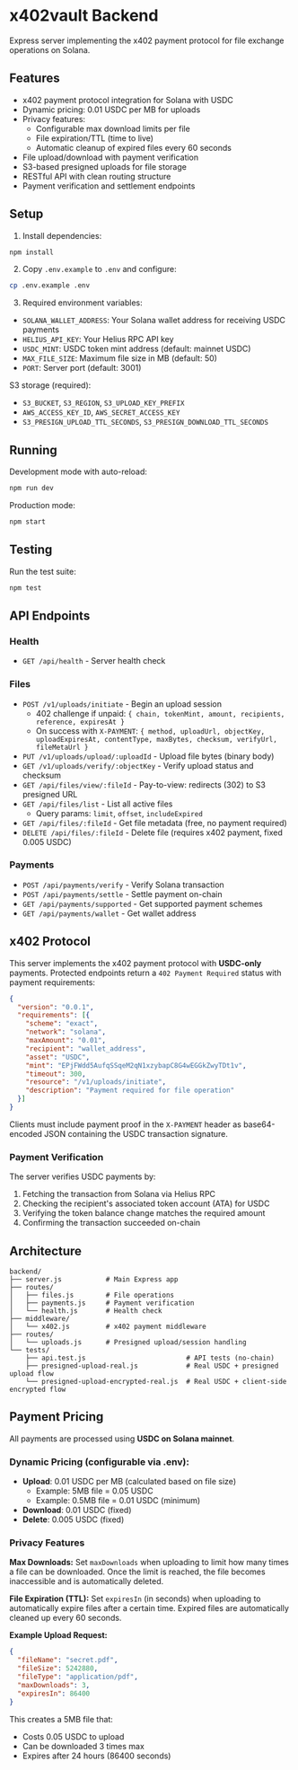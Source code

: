 # x402vault Backend

Express server implementing the x402 payment protocol for file exchange operations on Solana.

## Features

- x402 payment protocol integration for Solana with USDC
- Dynamic pricing: 0.01 USDC per MB for uploads
- Privacy features:
  - Configurable max download limits per file
  - File expiration/TTL (time to live)
  - Automatic cleanup of expired files every 60 seconds
- File upload/download with payment verification
- S3-based presigned uploads for file storage
- RESTful API with clean routing structure
- Payment verification and settlement endpoints

## Setup

1. Install dependencies:
```bash
npm install
```

2. Copy `.env.example` to `.env` and configure:
```bash
cp .env.example .env
```

3. Required environment variables:
- `SOLANA_WALLET_ADDRESS`: Your Solana wallet address for receiving USDC payments
- `HELIUS_API_KEY`: Your Helius RPC API key
- `USDC_MINT`: USDC token mint address (default: mainnet USDC)
- `MAX_FILE_SIZE`: Maximum file size in MB (default: 50)
- `PORT`: Server port (default: 3001)

S3 storage (required):
- `S3_BUCKET`, `S3_REGION`, `S3_UPLOAD_KEY_PREFIX`
- `AWS_ACCESS_KEY_ID`, `AWS_SECRET_ACCESS_KEY`
- `S3_PRESIGN_UPLOAD_TTL_SECONDS`, `S3_PRESIGN_DOWNLOAD_TTL_SECONDS`

## Running

Development mode with auto-reload:
```bash
npm run dev
```

Production mode:
```bash
npm start
```

## Testing

Run the test suite:
```bash
npm test
```

## API Endpoints

### Health
- `GET /api/health` - Server health check

### Files
- `POST /v1/uploads/initiate` - Begin an upload session
  - 402 challenge if unpaid: `{ chain, tokenMint, amount, recipients, reference, expiresAt }`
  - On success with `X-PAYMENT`: `{ method, uploadUrl, objectKey, uploadExpiresAt, contentType, maxBytes, checksum, verifyUrl, fileMetaUrl }`
- `PUT /v1/uploads/upload/:uploadId` - Upload file bytes (binary body)
- `GET /v1/uploads/verify/:objectKey` - Verify upload status and checksum
- `GET /api/files/view/:fileId` - Pay-to-view: redirects (302) to S3 presigned URL
- `GET /api/files/list` - List all active files
  - Query params: `limit`, `offset`, `includeExpired`
- `GET /api/files/:fileId` - Get file metadata (free, no payment required)
- `DELETE /api/files/:fileId` - Delete file (requires x402 payment, fixed 0.005 USDC)

### Payments
- `POST /api/payments/verify` - Verify Solana transaction
- `POST /api/payments/settle` - Settle payment on-chain
- `GET /api/payments/supported` - Get supported payment schemes
- `GET /api/payments/wallet` - Get wallet address

## x402 Protocol

This server implements the x402 payment protocol with **USDC-only** payments. Protected endpoints return a `402 Payment Required` status with payment requirements:

```json
{
  "version": "0.0.1",
  "requirements": [{
    "scheme": "exact",
    "network": "solana",
    "maxAmount": "0.01",
    "recipient": "wallet_address",
    "asset": "USDC",
    "mint": "EPjFWdd5AufqSSqeM2qN1xzybapC8G4wEGGkZwyTDt1v",
    "timeout": 300,
    "resource": "/v1/uploads/initiate",
    "description": "Payment required for file operation"
  }]
}
```

Clients must include payment proof in the `X-PAYMENT` header as base64-encoded JSON containing the USDC transaction signature.

### Payment Verification

The server verifies USDC payments by:
1. Fetching the transaction from Solana via Helius RPC
2. Checking the recipient's associated token account (ATA) for USDC
3. Verifying the token balance change matches the required amount
4. Confirming the transaction succeeded on-chain

## Architecture

```
backend/
├── server.js           # Main Express app
├── routes/
│   ├── files.js        # File operations
│   ├── payments.js     # Payment verification
│   └── health.js       # Health check
├── middleware/
│   └── x402.js         # x402 payment middleware
├── routes/
│   └── uploads.js      # Presigned upload/session handling
└── tests/
    ├── api.test.js                         # API tests (no-chain)
    ├── presigned-upload-real.js            # Real USDC + presigned upload flow
    └── presigned-upload-encrypted-real.js  # Real USDC + client-side encrypted flow
```

## Payment Pricing

All payments are processed using **USDC on Solana mainnet**.

### Dynamic Pricing (configurable via .env):
- **Upload**: 0.01 USDC per MB (calculated based on file size)
  - Example: 5MB file = 0.05 USDC
  - Example: 0.5MB file = 0.01 USDC (minimum)
- **Download**: 0.01 USDC (fixed)
- **Delete**: 0.005 USDC (fixed)

### Privacy Features

**Max Downloads:**
Set `maxDownloads` when uploading to limit how many times a file can be downloaded. Once the limit is reached, the file becomes inaccessible and is automatically deleted.

**File Expiration (TTL):**
Set `expiresIn` (in seconds) when uploading to automatically expire files after a certain time. Expired files are automatically cleaned up every 60 seconds.

**Example Upload Request:**
```json
{
  "fileName": "secret.pdf",
  "fileSize": 5242880,
  "fileType": "application/pdf",
  "maxDownloads": 3,
  "expiresIn": 86400
}
```
This creates a 5MB file that:
- Costs 0.05 USDC to upload
- Can be downloaded 3 times max
- Expires after 24 hours (86400 seconds)
